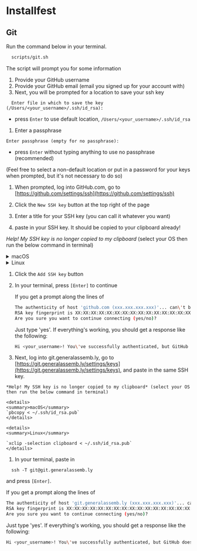 # Installfest

## Git

Run the command below in your terminal.

```bash
  scripts/git.sh
```

The script will prompt you for some information

1.  Provide your GitHub username
1.  Provide your GitHub email (email you signed up for your account with)
1.  Next, you will be prompted for a location to save your ssh key

  ```
    Enter file in which to save the key (/Users/<your_username>/.ssh/id_rsa):
  ```
  - press `Enter` to use default location, `/Users/<your_username>/.ssh/id_rsa`

1.  Enter a passphrase

  ```
  Enter passphrase (empty for no passphrase):
  ```
  - press `Enter` without typing anything to use no passphrase (recommended)

  (Feel free to select a non-default location or put in a password for your keys when prompted,
but it's not necessary to do so)

1.  When prompted, log into GitHub.com, go to [https://github.com/settings/ssh](https://github.com/settings/ssh)

1. Click the `New SSH key` button at the top right of the page

1. Enter a title for your SSH key (you can call it whatever you want)

1. paste in your SSH key. It should be copied to your clipboard already!

  *Help! My SSH key is no longer copied to my clipboard* (select your OS then run the below command in terminal)
  <details>
  <summary>macOS</summary>
  `pbcopy < ~/.ssh/id_rsa.pub`
  </details>

  <details>
  <summary>Linux</summary>

  `xclip -selection clipboard < ~/.ssh/id_rsa.pub`
  </details>

1. Click the `Add SSH key` button

1. In your terminal, press `[Enter]` to continue

    If you get a prompt along the lines of

    ```bash
    The authenticity of host 'github.com (xxx.xxx.xxx.xxx)'... can\'t be established.
    RSA key fingerprint is XX:XX:XX:XX:XX:XX:XX:XX:XX:XX:XX:XX:XX:XX:XX:XX:XX:XX.
    Are you sure you want to continue connecting (yes/no)?
    ```

    Just type 'yes'. If everything's working, you should get a response like the
    following:

    ```bash
    Hi <your_username>! You\'ve successfully authenticated, but GitHub does not provide shell access.
    ```

1.   Next, log into git.generalassemb.ly, go to [https://git.generalassemb.ly/settings/keys](https://git.generalassemb.ly/settings/keys),
    and paste in the same SSH key.

    *Help! My SSH key is no longer copied to my clipboard* (select your OS then run the below command in terminal)

    <details>
    <summary>macOS</summary>
    `pbcopy < ~/.ssh/id_rsa.pub`
    </details>

    <details>
    <summary>Linux</summary>

    `xclip -selection clipboard < ~/.ssh/id_rsa.pub`
    </details>

1.  In your terminal, paste in
```
  ssh -T git@git.generalassemb.ly
```
and press `[Enter]`.

  If you get a prompt along the lines of

  ```bash
  The authenticity of host 'git.generalassemb.ly (xxx.xxx.xxx.xxx)'... can\'t be established.
  RSA key fingerprint is XX:XX:XX:XX:XX:XX:XX:XX:XX:XX:XX:XX:XX:XX:XX:XX:XX:XX.
  Are you sure you want to continue connecting (yes/no)?
  ```

  Just type 'yes'. If everything's working, you should get a response like the
  following:

  ```bash
  Hi <your_username>! You\'ve successfully authenticated, but GitHub does not provide shell access.
  ```
